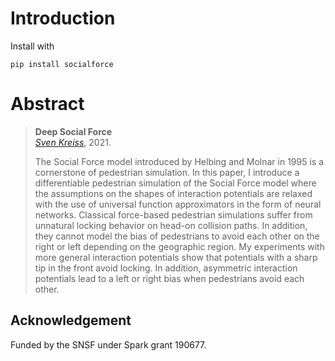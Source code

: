 # Introduction

Install with

```
pip install socialforce
```


# Abstract

> __Deep Social Force__<br />
> _[Sven Kreiss](https://www.svenkreiss.com)_, 2021.
>
> The Social Force model introduced by Helbing and Molnar in 1995
> is a cornerstone of pedestrian simulation. In this paper,
> I introduce a differentiable pedestrian simulation of the Social Force model
> where the assumptions on the shapes of interaction potentials are relaxed
> with the use of universal function approximators in the form of neural
> networks.
> Classical force-based pedestrian simulations suffer from unnatural
> locking behavior on head-on collision paths. In addition, they cannot
> model the bias
> of pedestrians to avoid each other on the right or left depending on
> the geographic region.
> My experiments with more general interaction potentials show that
> potentials with a sharp tip in the front avoid
> locking. In addition, asymmetric interaction potentials lead to a left or right
> bias when pedestrians avoid each other.


## Acknowledgement

Funded by the SNSF under Spark grant 190677.
